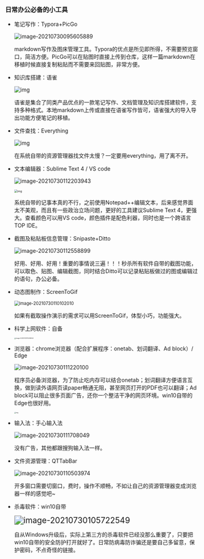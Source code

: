 ### 日常办公必备的小工具

* 笔记写作：Typora+PicGo

  ![image-20210730095605889](https://gitee.com/Ava_Zhao/gallery/raw/master/image-20210730095605889.png)

  markdown写作及图床管理工具。Typora的优点是所见即所得，不需要预览窗口，简洁方便。PicGo可以在贴图时直接上传到仓库，这样一篇markdown在移植时候直接复制粘贴而不需要来回贴图，非常方便。



* 知识库搭建：语雀

  ![img](https://avatars.githubusercontent.com/u/34602419?s=200&v=4)

  语雀是集合了同类产品优点的一款笔记写作、文档管理及知识库搭建软件，支持多种格式。本地markdown上传或直接在语雀写作皆可，语雀强大的导入导出功能方便笔记的移植。

  

* 文件查找：Everything

  ![img](https://encrypted-tbn0.gstatic.com/images?q=tbn:ANd9GcQfK7J8Vt_mSQLHzdWN2cvH3kMqs8rdh2ZOYQ&usqp=CAU)

  在系统自带的资源管理器找文件太慢？一定要用everything，用了离不开。

  

* 文本编辑器：Sublime Text 4 / VS code

  ![image-20210730112203943](https://gitee.com/Ava_Zhao/gallery/raw/master/image-20210730112203943.png)

  <img src="https://pic1.zhimg.com/v2-10e3c26b2e0c2fbeab214b2477a67046_1440w.jpg?source=172ae18b" alt="img" style="zoom:50%;" />

  系统自带的记事本真的不行，之前使用Notepad++编辑文本，后来感觉界面太不美观，而且有一些政治立场问题，更好的工具建议Sublime Text 4，更强大。查看颜色可以用VS code，颜色插件是配色利器，同时也是一个跨语言 TOP IDE。

  

* 截图及粘贴板信息管理：Snipaste+Ditto

  ![image-20210730112558899](https://gitee.com/Ava_Zhao/gallery/raw/master/image-20210730112558899.png)

  好用、好用、好用！重要的事情说三遍！！！秒杀所有软件自带的截图功能，可以取色、贴图、编辑截图，同时结合Ditto可以记录粘贴板做过的图或编辑过的语句，办公必备。

  

* 动态图制作：ScreenToGif

  <img src="https://gitee.com/Ava_Zhao/gallery/raw/master/image-20210730110102010.png" alt="image-20210730110102010" style="zoom:80%;" />

  如果有截取操作演示的需求可以用ScreenToGif，体型小巧，功能强大。

  

* 科学上网软件：自备

  <img src="https://gitee.com/Ava_Zhao/gallery/raw/master/image-20210730110236942.png" alt="image-20210730110236942" style="zoom: 25%;" />

  

* 浏览器：chrome浏览器（配合扩展程序：onetab、划词翻译、Ad block）/ Edge

  ![image-20210730111220100](https://gitee.com/Ava_Zhao/gallery/raw/master/image-20210730111220100.png)

  程序员必备浏览器，为了防止吃内存可以结合onetab；划词翻译方便语言互换，做到读外语网页读paper畅通无阻，甚至网页打开的PDF也可以翻译；Ad block可以阻止很多页面广告，还你一个整洁干净的网页环境。win10自带的Edge也很好用。

  <img src="https://gitee.com/Ava_Zhao/gallery/raw/master/microsoftedgenewlogo.5.jpg" alt="img" style="zoom: 25%;" />

  

* 输入法：手心输入法

  <img src="https://gitee.com/Ava_Zhao/gallery/raw/master/image-20210730111708049.png" alt="image-20210730111708049"  />

  没有广告，其他都跟搜狗输入法一样。

  

* 文件资源管理：QTTabBar

  ![image-20210730110503974](https://gitee.com/Ava_Zhao/gallery/raw/master/image-20210730110503974.png)

  开多窗口需要切窗口，费时，操作不顺畅，不如让自己的资源管理器变成浏览器一样的感觉吧~

  

* 杀毒软件：win10自带

  <img src="https://gitee.com/Ava_Zhao/gallery/raw/master/image-20210730105722549.png" alt="image-20210730105722549" style="zoom: 150%;" />

  自从Windows升级后，实际上第三方的杀毒软件已经没那么重要了，只要把win10自带的安全防护打开就好了。日常防病毒防诈骗还是要自己多留意，保护密码，不点奇怪的链接。

